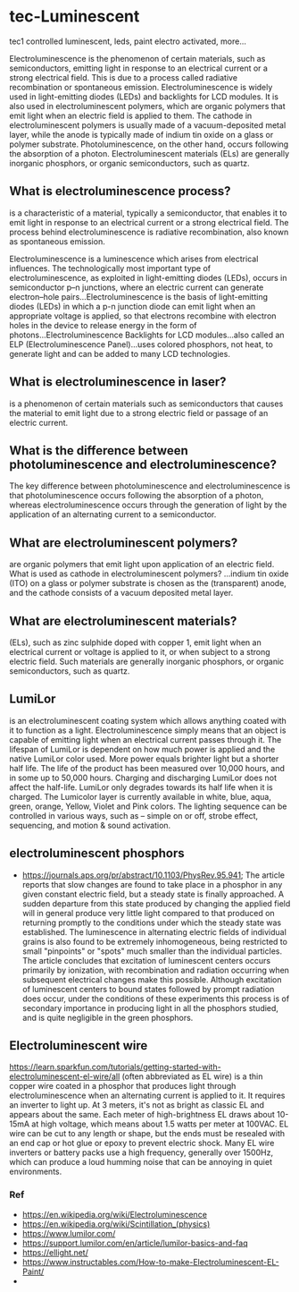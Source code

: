 # tec-Luminescent
tec1 controlled luminescent, leds, paint electro activated, more...


Electroluminescence is the phenomenon of certain materials, such as semiconductors, emitting light in response to an electrical current or a strong electrical field. This is due to a process called radiative recombination or spontaneous emission. Electroluminescence is widely used in light-emitting diodes (LEDs) and backlights for LCD modules. It is also used in electroluminescent polymers, which are organic polymers that emit light when an electric field is applied to them. The cathode in electroluminescent polymers is usually made of a vacuum-deposited metal layer, while the anode is typically made of indium tin oxide on a glass or polymer substrate. Photoluminescence, on the other hand, occurs following the absorption of a photon. Electroluminescent materials (ELs) are generally inorganic phosphors, or organic semiconductors, such as quartz.


## What is electroluminescence process? 
is a characteristic of a material, typically a semiconductor, that enables it to emit light in response to an electrical current or a strong electrical field. The process behind electroluminescence is radiative recombination, also known as spontaneous emission.

Electroluminescence is a luminescence which arises from electrical influences. The technologically most important type of electroluminescence, as exploited in light-emitting diodes (LEDs), occurs in semiconductor p–n junctions, where an electric current can generate electron–hole pairs...Electroluminescence is the basis of light-emitting diodes (LEDs) in which a p-n junction diode can emit light when an appropriate voltage is applied, so that electrons recombine with electron holes in the device to release energy in the form of photons...Electroluminescence Backlights for LCD modules...also called an ELP (Electroluminescence Panel)...uses colored phosphors, not heat, to generate light and can be added to many LCD technologies.

## What is electroluminescence in laser? 
is a phenomenon of certain materials such as semiconductors that causes the material to emit light due to a strong electric field or passage of an electric current. 

## What is the difference between photoluminescence and electroluminescence? 
The key difference between photoluminescence and electroluminescence is that photoluminescence occurs following the absorption of a photon, whereas electroluminescence occurs through the generation of light by the application of an alternating current to a semiconductor.

## What are electroluminescent polymers? 
are organic polymers that emit light upon application of an electric field. What is used as cathode in electroluminescent polymers? ...indium tin oxide (ITO) on a glass or polymer substrate is chosen as the (transparent) anode, and the cathode consists of a vacuum deposited metal layer.

## What are electroluminescent materials? 
(ELs), such as zinc sulphide doped with copper 1, emit light when an electrical current or voltage is applied to it, or when subject to a strong electric field. Such materials are generally inorganic phosphors, or organic semiconductors, such as quartz.

## LumiLor 
is an electroluminescent coating system which allows anything coated with it to function as a light. Electroluminescence simply means that an object is capable of emitting light when an electrical current passes through it. The lifespan of LumiLor is dependent on how much power is applied and the native LumiLor color used. More power equals brighter light but a shorter half life. The life of the product has been measured over 10,000 hours, and in some up to 50,000 hours. Charging and discharging LumiLor does not affect the half-life. LumiLor only degrades towards its half life when it is charged. The Lumicolor layer is currently available in white, blue, aqua, green, orange, Yellow, Violet and Pink colors. The lighting sequence can be controlled in various ways, such as – simple on or off, strobe effect, sequencing, and motion & sound activation. 

## electroluminescent phosphors
- https://journals.aps.org/pr/abstract/10.1103/PhysRev.95.941; The article reports that slow changes are found to take place in a phosphor in any given constant electric field, but a steady state is finally approached. A sudden departure from this state produced by changing the applied field will in general produce very little light compared to that produced on returning promptly to the conditions under which the steady state was established. The luminescence in alternating electric fields of individual grains is also found to be extremely inhomogeneous, being restricted to small "pinpoints" or "spots" much smaller than the individual particles.
The article concludes that excitation of luminescent centers occurs primarily by ionization, with recombination and radiation occurring when subsequent electrical changes make this possible. Although excitation of luminescent centers to bound states followed by prompt radiation does occur, under the conditions of these experiments this process is of secondary importance in producing light in all the phosphors studied, and is quite negligible in the green phosphors.


## Electroluminescent wire 
https://learn.sparkfun.com/tutorials/getting-started-with-electroluminescent-el-wire/all (often abbreviated as EL wire) is a thin copper wire coated in a phosphor that produces light through electroluminescence when an alternating current is applied to it. It requires an inverter to light up. At 3 meters, it's not as bright as classic EL and appears about the same. Each meter of high-brightness EL draws about 10-15mA at high voltage, which means about 1.5 watts per meter at 100VAC. EL wire can be cut to any length or shape, but the ends must be resealed with an end cap or hot glue or epoxy to prevent electric shock. Many EL wire inverters or battery packs use a high frequency, generally over 1500Hz, which can produce a loud humming noise that can be annoying in quiet environments.





### Ref
- https://en.wikipedia.org/wiki/Electroluminescence
- https://en.wikipedia.org/wiki/Scintillation_(physics)
- https://www.lumilor.com/
- https://support.lumilor.com/en/article/lumilor-basics-and-faq
- https://ellight.net/
- https://www.instructables.com/How-to-make-Electroluminescent-EL-Paint/
- 
